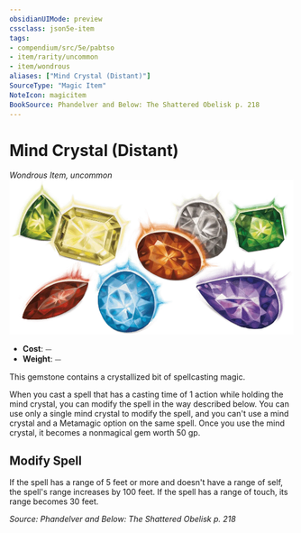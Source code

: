 ```yaml
---
obsidianUIMode: preview
cssclass: json5e-item
tags:
- compendium/src/5e/pabtso
- item/rarity/uncommon
- item/wondrous
aliases: ["Mind Crystal (Distant)"]
SourceType: "Magic Item"
NoteIcon: magicitem
BookSource: Phandelver and Below: The Shattered Obelisk p. 218
---
```

# Mind Crystal (Distant)
*Wondrous Item, uncommon*  
![](https://raw.githubusercontent.com/5etools-mirror-2/5etools-img/main/items/PaBTSO/Mind%20Crystal.webp#right)  

- **Cost**: ⏤
- **Weight**: ⏤

This gemstone contains a crystallized bit of spellcasting magic.

When you cast a spell that has a casting time of 1 action while holding the mind crystal, you can modify the spell in the way described below. You can use only a single mind crystal to modify the spell, and you can't use a mind crystal and a Metamagic option on the same spell. Once you use the mind crystal, it becomes a nonmagical gem worth 50 gp.

## Modify Spell

If the spell has a range of 5 feet or more and doesn't have a range of self, the spell's range increases by 100 feet. If the spell has a range of touch, its range becomes 30 feet.

*Source: Phandelver and Below: The Shattered Obelisk p. 218*